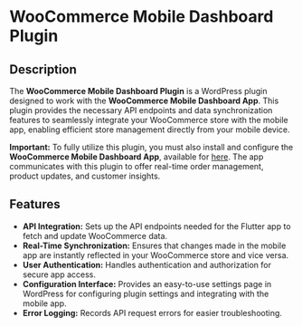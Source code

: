# WooCommerce Mobile Dashboard Plugin

## Description

The **WooCommerce Mobile Dashboard Plugin** is a WordPress plugin designed to work with the **WooCommerce Mobile Dashboard App**. This plugin provides the necessary API endpoints and data synchronization features to seamlessly integrate your WooCommerce store with the mobile app, enabling efficient store management directly from your mobile device.

**Important:** To fully utilize this plugin, you must also install and configure the **WooCommerce Mobile Dashboard App**, available for [here](https://github.com/ChakibAA/woocomerce-dashboard-app/). The app communicates with this plugin to offer real-time order management, product updates, and customer insights.

## Features

- **API Integration:** Sets up the API endpoints needed for the Flutter app to fetch and update WooCommerce data.
- **Real-Time Synchronization:** Ensures that changes made in the mobile app are instantly reflected in your WooCommerce store and vice versa.
- **User Authentication:** Handles authentication and authorization for secure app access.
- **Configuration Interface:** Provides an easy-to-use settings page in WordPress for configuring plugin settings and integrating with the mobile app.
- **Error Logging:** Records API request errors for easier troubleshooting.
